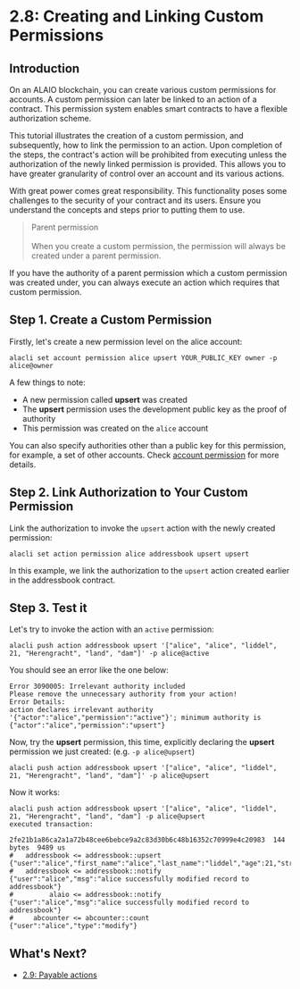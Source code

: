 # 2.8: Creating and Linking Custom Permissions

## Introduction

On an ALAIO blockchain, you can create various custom permissions for accounts. A custom permission can later be linked to an action of a contract. This permission system enables smart contracts to have a flexible authorization scheme.

This tutorial illustrates the creation of a custom permission, and subsequently, how to link the permission to an action. Upon completion of the steps, the contract's action will be prohibited from executing unless the authorization of the newly linked permission is provided. This allows you to have greater granularity of control over an account and its various actions.

With great power comes great responsibility. This functionality poses some challenges to the security of your contract and its users. Ensure you understand the concepts and steps prior to putting them to use.

> Parent permission <br> <br> When you create a custom permission, the permission will always be created under a parent permission.

If you have the authority of a parent permission which a custom permission was created under, you can always execute an action which requires that custom permission.

## Step 1. Create a Custom Permission

Firstly, let's create a new permission level on the alice account:

    alacli set account permission alice upsert YOUR_PUBLIC_KEY owner -p alice@owner

A few things to note:

* A new permission called **upsert** was created
* The **upsert** permission uses the development public key as the proof of authority
* This permission was created on the `alice` account

You can also specify authorities other than a public key for this permission, for example, a set of other accounts. Check [account permission]() for more details.

## Step 2. Link Authorization to Your Custom Permission

Link the authorization to invoke the `upsert` action with the newly created permission:

    alacli set action permission alice addressbook upsert upsert

In this example, we link the authorization to the `upsert` action created earlier in the addressbook contract.

## Step 3. Test it

Let's try to invoke the action with an `active` permission:

    alacli push action addressbook upsert '["alice", "alice", "liddel", 21, "Herengracht", "land", "dam"]' -p alice@active

You should see an error like the one below:

    Error 3090005: Irrelevant authority included
    Please remove the unnecessary authority from your action!
    Error Details:
    action declares irrelevant authority '{"actor":"alice","permission":"active"}'; minimum authority is {"actor":"alice","permission":"upsert"}

Now, try the **upsert** permission, this time, explicitly declaring the **upsert** permission we just created: (e.g. `-p alice@upsert`)

    alacli push action addressbook upsert '["alice", "alice", "liddel", 21, "Herengracht", "land", "dam"]' -p alice@upsert

Now it works:

    alacli push action addressbook upsert '["alice", "alice", "liddel", 21, "Herengracht", "land", "dam"] -p alice@upsert
    executed transaction:

    2fe21b1a86ca2a1a72b48cee6bebce9a2c83d30b6c48b16352c70999e4c20983  144 bytes  9489 us
    #   addressbook <= addressbook::upsert          {"user":"alice","first_name":"alice","last_name":"liddel","age":21,"street":"Herengracht","city":"land",...
    #   addressbook <= addressbook::notify          {"user":"alice","msg":"alice successfully modified record to addressbook"}
    #         alaio <= addressbook::notify          {"user":"alice","msg":"alice successfully modified record to addressbook"}
    #     abcounter <= abcounter::count             {"user":"alice","type":"modify"}
    
## What's Next?

* [2.9: Payable actions](https://developer.alacritys.net/docs/how_alaio_works/getting_started_with_alaio/2._smart_contract_development/2.9_payable_actions.md)
